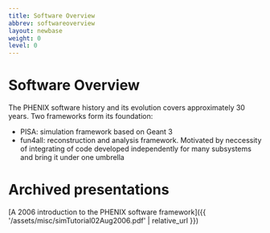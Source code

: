 ```yaml
---
title: Software Overview
abbrev: softwareoverview
layout: newbase
weight: 0
level: 0
---
```

# Software Overview

The PHENIX software history and its evolution covers approximately 30 years.
Two frameworks form its foundation:
* PISA: simulation framework based on Geant 3
* fun4all: reconstruction and analysis framework. Motivated by neccessity of integrating of code developed independently for many subsystems and bring it under one umbrella

# Archived presentations
[A 2006 introduction to the PHENIX software framework]({{ '/assets/misc/simTutorial02Aug2006.pdf' | relative_url }})


